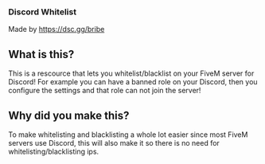 ### Discord Whitelist

Made by https://dsc.gg/bribe



## What is this?
This is a rescource that lets you whitelist/blacklist on your FiveM server for Discord!
For example you can have a banned role on your Discord, then you configure the settings
and that role can not join the server!


## Why did you make this?
To make whitelisting and blacklisting a whole lot easier since most FiveM servers use
Discord, this will also make it so there is no need for whitelisting/blacklisting ips.
